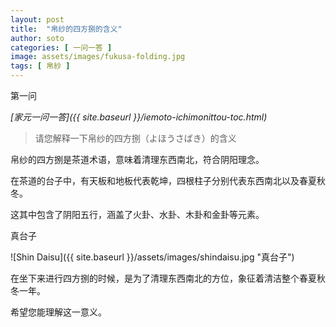 ```yaml
---
layout: post
title:  "帛纱的四方捌的含义"
author: soto
categories: [ 一问一答 ]
image: assets/images/fukusa-folding.jpg
tags: [ 帛紗 ]
---
```


第一问

*[家元一问一答]({{ site.baseurl }}/iemoto-ichimonittou-toc.html)*

> 请您解释一下帛纱的四方捌（よほうさばき）的含义

帛纱的四方捌是茶道术语，意味着清理东西南北，符合阴阳理念。

在茶道的台子中，有天板和地板代表乾坤，四根柱子分别代表东西南北以及春夏秋冬。

这其中包含了阴阳五行，涵盖了火卦、水卦、木卦和金卦等元素。

真台子

![Shin Daisu]({{ site.baseurl }}/assets/images/shindaisu.jpg "真台子")

在坐下来进行四方捌的时候，是为了清理东西南北的方位，象征着清洁整个春夏秋冬一年。

希望您能理解这一意义。
